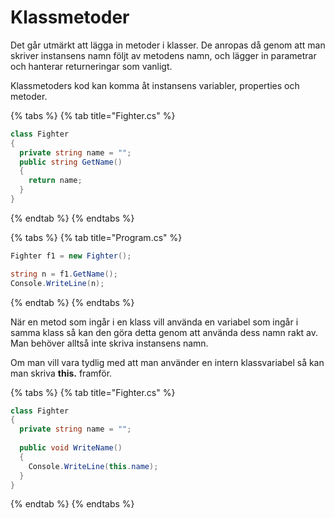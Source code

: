 # Klassmetoder

Det går utmärkt att lägga in metoder i klasser. De anropas då genom att man skriver instansens namn följt av metodens namn, och lägger in parametrar och hanterar returneringar som vanligt.

Klassmetoders kod kan komma åt instansens variabler, properties och metoder.

{% tabs %}
{% tab title="Fighter.cs" %}
```csharp
class Fighter
{
  private string name = "";
  public string GetName()
  {
    return name;
  }
}
```
{% endtab %}
{% endtabs %}

{% tabs %}
{% tab title="Program.cs" %}
```csharp
Fighter f1 = new Fighter();

string n = f1.GetName();
Console.WriteLine(n);
```
{% endtab %}
{% endtabs %}

När en metod som ingår i en klass vill använda en variabel som ingår i samma klass så kan den göra detta genom att använda dess namn rakt av. Man behöver alltså inte skriva instansens namn.

Om man vill vara tydlig med att man använder en intern klassvariabel så kan man skriva **this.** framför.

{% tabs %}
{% tab title="Fighter.cs" %}
```csharp
class Fighter
{
  private string name = "";
  
  public void WriteName()
  {
    Console.WriteLine(this.name);
  }
}
```
{% endtab %}
{% endtabs %}
